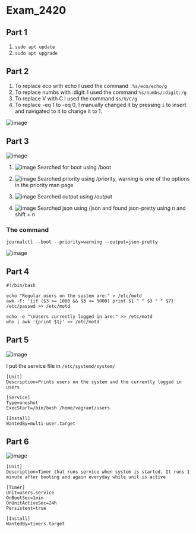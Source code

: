 # Exam_2420

## Part 1

1. ```sudo apt update```
2. ```sudo apt upgrade```

## Part 2

1. To replace eco with echo I used the command ```:%s/eco/echo/g```
2. To replace numbs with :digit: I used the command ```%s/numbs/:digit:/g```
3. To replace V with C I used the command ```$s/V/C/g```
4. To replace -eq 1 to -eq 0, I manually changed it by pressing ```i``` to insert and navigated to it to change it to 1.

![image](https://user-images.githubusercontent.com/97579029/206561369-983a17dc-9c9e-4737-8f7d-1680e7d73dfb.png)

## Part 3

![image](https://user-images.githubusercontent.com/97579029/206561712-d167b1d6-26fb-4a16-8d4c-cf2b1ec3db40.png)

 
1. ![image](https://user-images.githubusercontent.com/97579029/206562251-d939e573-afe2-4d87-92b7-c16e2b8cb761.png)
Searched for boot using /boot

 
2. ![image](https://user-images.githubusercontent.com/97579029/206562480-fff69932-339f-4a0a-ad84-6b1c64610a33.png)
Searched priority using /priority, warning is one of the options in the priority man page


3. ![image](https://user-images.githubusercontent.com/97579029/206563272-3c326ff7-ec70-4296-82de-37d5d2683b04.png)
Searched output using /output


4. ![image](https://user-images.githubusercontent.com/97579029/206562875-fa03441c-19cd-4478-b930-9a23de3a6061.png)
Searched json using /json and found json-pretty using n and shift + n

### The command

```journalctl --boot --priority=warning --output=json-pretty```

![image](https://user-images.githubusercontent.com/97579029/206563860-3102d534-f159-4cd0-8758-6c078ba69b2e.png)

## Part 4

    #!/bin/bash

    echo "Regular users on the system are:" > /etc/motd
    awk -F: '{if ($3 >= 1000 && $3 <= 5000) print $1 " " $3 " " $7}' /etc/passwd >> /etc/motd

    echo -e "\nUsers currently logged in are:" >> /etc/motd
    who | awk '{print $1}' >> /etc/motd
    
## Part 5

![image](https://user-images.githubusercontent.com/97579029/206570293-e4fee3ea-fac8-4044-b364-1d3d2d8f2b32.png)

I put the service file in ```/etc/systemd/system/```

    [Unit]
    Description=Prints users on the system and the currently logged in users

    [Service]
    Type=oneshot
    ExecStart=/bin/bash /home/vagrant/users

    [Install]
    WantedBy=multi-user.target
    
## Part 6

![image](https://user-images.githubusercontent.com/97579029/206572506-10080131-e480-4eda-a3b2-fce65e995c1b.png)

    [Unit]
    Description=Timer that runs service when system is started. It runs 1 minute after booting and again everyday while unit is active

    [Timer]
    Unit=users.service
    OnBootSec=1min
    OnUnitActiveSec=24h
    Persistent=true

    [Install]
    WantedBy=timers.target





